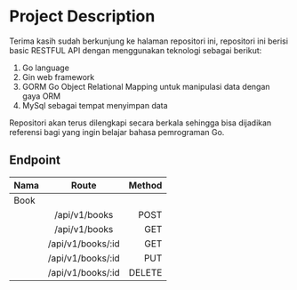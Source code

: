 # Project Description

Terima kasih sudah berkunjung ke halaman repositori ini, repositori ini berisi basic RESTFUL API dengan menggunakan teknologi sebagai berikut:

1. Go language
2. Gin web framework
3. GORM Go Object Relational Mapping untuk manipulasi data dengan gaya ORM
4. MySql sebagai tempat menyimpan data

Repositori akan terus dilengkapi secara berkala sehingga bisa dijadikan referensi bagi yang ingin belajar bahasa pemrograman Go.

## Endpoint

| Nama |       Route       | Method |
| :--- | :---------------: | -----: |
| Book |                   |        |
|      |   /api/v1/books   |   POST |
|      |   /api/v1/books   |    GET |
|      | /api/v1/books/:id |    GET |
|      | /api/v1/books/:id |    PUT |
|      | /api/v1/books/:id | DELETE |
